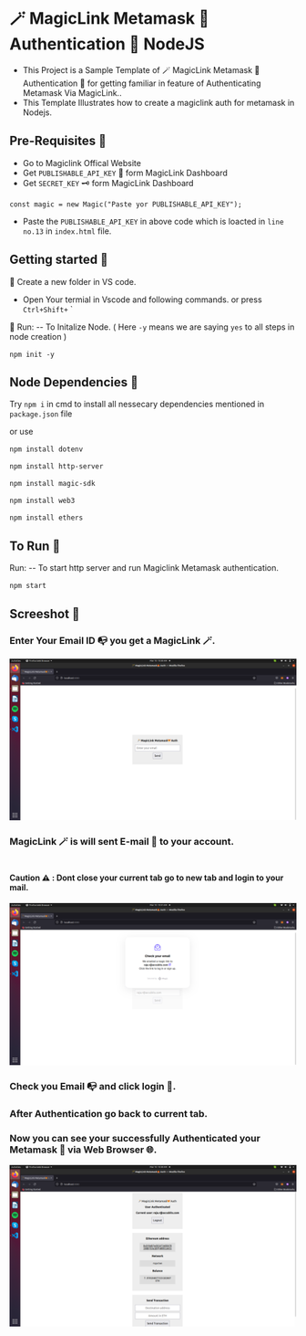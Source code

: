 # 🪄 MagicLink Metamask 🦊 Authentication 🔐 NodeJS

- This Project is a Sample Template of 🪄 MagicLink Metamask 🦊 Authentication 🔐 for getting familiar in feature of Authenticating Metamask Via MagicLink..
- This Template Illustrates how to create a magiclink auth for metamask in Nodejs.

## Pre-Requisites 🧰
- Go to Magiclink Offical Website
- Get `PUBLISHABLE_API_KEY` 🔑 form MagicLink Dashboard
- Get `SECRET_KEY` 🗝️ form MagicLink Dashboard
```
const magic = new Magic("Paste yor PUBLISHABLE_API_KEY");
```
- Paste the `PUBLISHABLE_API_KEY` in above code which is loacted in `line no.13` in `index.html` file.
## Getting started 📖

📁 Create a new folder in VS code.  
- Open Your termial in Vscode and following commands. or press  `Ctrl+Shift+` `

🏃 Run: -- To Initalize Node.  ( Here `-y` means we are saying `yes` to all steps in node creation )
```
npm init -y
```


## Node Dependencies 🎒
Try ` npm i ` in cmd to install all nessecary dependencies mentioned in `package.json` file

or use 

``` 
npm install dotenv 
```
``` 
npm install http-server
```
``` 
npm install magic-sdk
```
``` 
npm install web3
```
``` 
npm install ethers
```
## To Run 🏃

 Run: -- To start http server and run Magiclink Metamask authentication.

```
npm start
```
## Screeshot 👀
### Enter Your Email ID 📭 you get a MagicLink 🪄.
![Screesnshots](Screenshots/1.png)

### MagicLink 🪄  is will sent E-mail 📨 to your account.
#
#### Caution ⚠️ : Dont close your current tab go to new tab and login to your mail.
![Screesnshots](Screenshots/2.png)

### Check you Email 📭 and click login 🚪.
### After Authentication go back to current tab.

### Now you can see your successfully Authenticated your Metamask 🦊 via Web Browser 🌐.
![Screesnshots](Screenshots/3.png)
